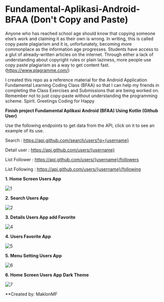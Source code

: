 # Fundamental-Aplikasi-Android-BFAA (Don't Copy and Paste)


Anyone who has reached school age should know that copying someone else’s work and claiming it as their own is wrong. In writing, this is called copy paste plagiarism and it is, unfortunately, becoming more commonplace as the information age progresses. Students have access to a glut of already-written articles on the internet. Through either a lack of understanding about copyright rules or plain laziness, more people use copy paste plagiarism as a way to get content fast. (https://www.plagramme.com/)


I created this repo as a reference material for the Android Application Fundamental Learning Coding Class (BFAA) so that I can help my friends in completing the Class Exercises and Submissions that are being worked on. Remember not to just copy-paste without understanding the programming scheme. Spirit. Greetings Coding for Happy

**Finish project  Fundamental Aplikasi Android (BFAA) Using Kotlin (Github User)**

Use the following endpoints to get data from the API, click on it to see an example of its use.

Search : https://api.github.com/search/users?q={username}

Detail user : https://api.github.com/users/{username}

List Follower : https://api.github.com/users/{username}/followers

List Following : https://api.github.com/users/{username}/following


**1. Home Screen Users App**

![1](https://user-images.githubusercontent.com/88584119/180591278-11d742d7-6996-4fe9-9db5-3b34059f4dd8.png)


**2. Search Users App**

![2](https://user-images.githubusercontent.com/88584119/180591280-6f6b3eda-b44e-4c75-a854-3d776a15a07e.png)


**3. Details Users App add Favorite**

![4](https://user-images.githubusercontent.com/88584119/180591307-c0d644c3-1ce5-44fa-992c-48361d5bd537.png)


**4. Users Favorite App**

![5](https://user-images.githubusercontent.com/88584119/180591320-9d7f6210-f7de-4049-a01e-3a86e122881d.png)


**5. Menu Setting Users App**

![6](https://user-images.githubusercontent.com/88584119/180591330-6757ff1c-ca3a-48d2-8428-27330439a433.png)


**6. Home Screen Users App Dark Theme**

![7](https://user-images.githubusercontent.com/88584119/180591342-df18e892-2367-4c26-bba9-459a8dbe75a9.png)


**Created by: MaklonMF

